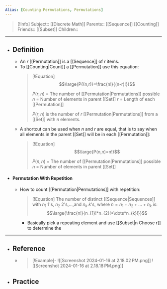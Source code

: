 ```yaml
---
Alias: [Counting Permutations, Permutations]
---
```

> [!Info]
> Subject:: [[Discrete Math]]
> Parents:: [[Sequence]] [[Counting]]
> Friends:: [[Subset]]
> Children:: 
---
- ## Definition
	- An $r$ [[Permutation]] is a [[Sequence]] of $r$ items.
	- To [[Counting|Count]] a [[Permutation]] use this equation:
	  > [!Equation]
	  > $$\large{P{(n,r)}=\frac{n!}{(n-r)!}}$$
	  > 
	  > $P(r,n)$ = The number of [[Permutation|Permutations]] possible
	  > $n$ = Number of elements in parent [[Set]]
	  > $r$ = Length of each [[Permutation]]
	  > 
	  > $P(r,n)$ is the number of $r$ [[Permutation|Permutations]] from a [[Set]] with $n$ elements.
	- A shortcut can be used when $n$ and $r$ are equal, that is to say when all elements in the parent [[Set]] will be in each [[Permutation]]:
	  > [!Equation]
	  > $$\large{P(n,n)=n!}$$
	  > 
	  > $P(n,n)$ = The number of [[Permutation|Permutations]] possible
	  > $n$ = Number of elements in parent [[Set]]
- #### Permutation With Repetition
	- How to count [[Permutation|Permutations]] with repetition:
	  > [!Equation]
	  > The number of distinct [[Sequence|Sequences]] with $n_{1}$ $1$'s, $n_{2}$ $2$'s,...,and $n_{k}$ $k$'s, where $n=n_{1}+n_{2}+\dots+n_{k}$ is:
	  > $$\large{\frac{n!}{n_{1}!*n_{2}!*\dots*n_{k}!}}$$
		- Basically pick a repeating element and use [[Subset|n Choose r]] to determine the 
---
- ## Reference
	- > [!Example]-
	  > ![[Screenshot 2024-01-16 at 2.18.02 PM.png]]
	  > ![[Screenshot 2024-01-16 at 2.18.18 PM.png]]
- ## Practice